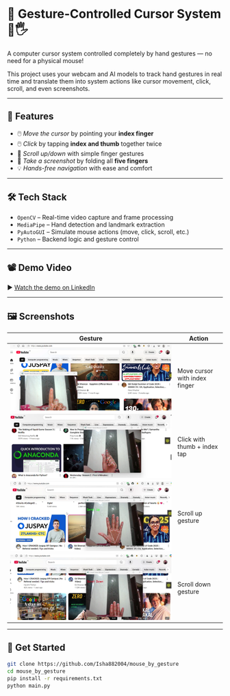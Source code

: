 # 👋 Gesture-Controlled Cursor System 🎯🖐️

A computer cursor system controlled completely by hand gestures — no need for a physical mouse!  

This project uses your webcam and AI models to track hand gestures in real time and translate them into system actions like cursor movement, click, scroll, and even screenshots.

---

## 🌟 Features

- 🖱️ *Move the cursor* by pointing your **index finger**
- 🖱️ *Click* by tapping **index and thumb** together twice
- 📜 *Scroll up/down* with simple finger gestures
- 📸 *Take a screenshot* by folding all **five fingers**
- 💡 *Hands-free navigation* with ease and comfort

---

## 🛠️ Tech Stack

- `OpenCV` – Real-time video capture and frame processing  
- `MediaPipe` – Hand detection and landmark extraction  
- `PyAutoGUI` – Simulate mouse actions (move, click, scroll, etc.)  
- `Python` – Backend logic and gesture control

---

## 📽️ Demo Video

▶️ [Watch the demo on LinkedIn](https://www.linkedin.com/posts/isha-garg-768946258_python-opencv-mediapipe-activity-7350167970968457216-v5Qn?utm_source=share&utm_medium=member_desktop&rcm=ACoAAD9_3MABTi9Kbxvc1KQLYZuyyzme19Y3ASQ)

---

## 🖼️ Screenshots

| Gesture | Action |
|--------|--------|
| ![Move Cursor](image/cursor.png) | Move cursor with index finger |
| ![Click](image/click.png) | Click with thumb + index tap |
| ![Scroll up](image/scroll_up.png) | Scroll up gesture |
| ![Scroll down](image/scroll_down.png) | Scroll down gesture |




---

## 🚀 Get Started

```bash
git clone https://github.com/Isha882004/mouse_by_gesture
cd mouse_by_gesture
pip install -r requirements.txt
python main.py
